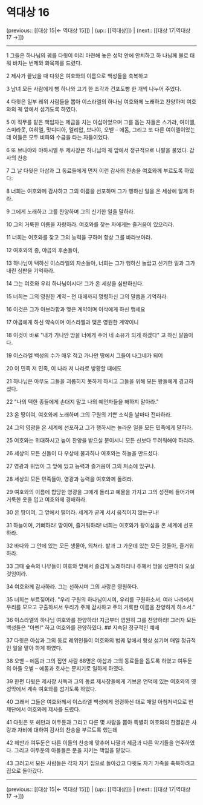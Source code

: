 # 역대상 16

(previous:: [[대상 15|← 역대상 15]]) | (up:: [[역대상]]) | (next:: [[대상 17|역대상 17 →]])

***




1 
그들은 하나님의 궤를 다윗이 미리 마련해 놓은 성막 안에 안치하고 하 나님께 불로 태워 바치는 번제와 화목제를 드렸다. 



2 
제사가 끝났을 때 다윗은 여호와의 이름으로 백성들을 축복하고 



3 
남녀 모든 사람에게 빵 하나와 고기 한 조각과 건포도빵 한 개씩 나누어 주었다. 



4 
다윗은 일부 레위 사람들을 뽑아 이스라엘의 하나님 여호와께 노래하고 찬양하며 여호와의 궤 앞에서 섬기도록 하였다. 



5 
이 직무를 맡은 책임자는 제금을 치는 아삽이었으며 그를 돕는 자들은 스가랴, 여이엘, 스미라못, 여히엘, 맛디디아, 엘리압, 브나야, 오벧 – 에돔, 그리고 또 다른 여이엘이었는데 이들은 모두 비파와 수금을 타는 자들이었다. 



6 
또 브나야와 야하시엘 두 제사장은 하나님의 궤 앞에서 정규적으로 나팔을 불었다. 감사의 찬송 



7 
그 날 다윗은 아삽과 그 동료들에게 먼저 이런 감사의 찬송을 여호와께 부르도록 하였다: 



8 
너희는 여호와께 감사하고 그의 이름을 선포하며 그가 행하신 일을 온 세상에 알게 하라. 



9 
그에게 노래하고 그를 찬양하며 그의 신기한 일을 말하라. 



10 
그의 거룩한 이름을 자랑하라. 여호와를 찾는 자에게는 즐거움이 있으리라. 



11 
너희는 여호와를 찾고 그의 능력을 구하며 항상 그를 바라보아라. 



12 
여호와의 종, 야곱의 후손들아, 



13 
하나님이 택하신 이스라엘의 자손들아, 너희는 그가 행하신 놀랍고 신기한 일과 그가 내린 심판을 기억하라. 



14 
그는 여호와 우리 하나님이시다! 그가 온 세상을 심판하신다. 



15 
너희는 그의 영원한 계약 – 천 대에까지 명령하신 그의 말씀을 기억하라. 



16 
이것은 그가 아브라함과 맺은 계약이며 이삭에게 하신 맹세요 



17 
야곱에게 하신 약속이며 이스라엘과 맺은 영원한 계약이니 



18 
이것이 바로 "내가 가나안 땅을 너에게 주어 네 소유가 되게 하겠다" 고 하신 말씀이다. 



19 
이스라엘 백성의 수가 매우 적고 가나안 땅에서 그들이 나그네가 되어 



20 
이 민족 저 민족, 이 나라 저 나라로 방황할 때에도 



21 
하나님은 아무도 그들을 괴롭히지 못하게 하시고 그들을 위해 모든 왕들에게 경고하셨다. 



22 
"나의 택한 종들에게 손대지 말고 나의 예언자들을 해하지 말아라." 



23 
온 땅이여, 여호와께 노래하며 그의 구원의 기쁜 소식을 날마다 전파하라. 



24 
그의 영광을 온 세계에 선포하고 그가 행하시는 놀라운 일을 모든 민족에게 말하라. 



25 
여호와는 위대하시고 높이 찬양을 받으실 분이시니 모든 신보다 두려워해야 하리라. 



26 
세상의 모든 신들이 다 우상에 불과하나 여호와는 하늘을 만드셨다. 



27 
영광과 위엄이 그 앞에 있고 능력과 즐거움이 그의 처소에 있구나. 



28 
세상의 모든 민족들아, 영광과 능력을 여호와께 돌려라. 



29 
여호와의 이름에 합당한 영광을 그에게 돌리고 예물을 가지고 그의 성전에 들어가며 거룩한 옷을 입고 여호와께 경배하라. 



30 
온 땅이여, 그 앞에서 떨어라. 세계가 굳게 서서 움직이지 않는구나! 



31 
하늘이여, 기뻐하라! 땅이여, 즐거워하라! 너희는 여호와가 왕이심을 온 세계에 선포하라. 



32 
바다와 그 안에 있는 모든 생물아, 외쳐라. 밭과 그 가운데 있는 모든 것들아, 즐거워하라. 



33 
그때 숲속의 나무들이 여호와 앞에서 즐겁게 노래하리니 주께서 땅을 심판하러 오실 것임이라. 



34 
여호와께 감사하라. 그는 선하시며 그의 사랑은 영원하다. 



35 
너희는 부르짖어라. "우리 구원의 하나님이시여, 우리를 구원하소서. 여러 나라에서 우리를 모으고 구출하셔서 우리가 주께 감사하고 주의 거룩한 이름을 찬양하게 하소서." 



36 
이스라엘의 하나님 여호와를 찬양하라! 지금부터 영원히 그를 찬양하라! 그러자 모든 백성들은 "아멘!" 하고 여호와를 찬양하였다. ## 지속된 정규적인 예배 



37 
다윗은 아삽과 그의 동료 레위인들이 여호와의 법궤 앞에서 항상 섬기며 매일 정규적인 일을 맡아 하게 하였다. 



38 
오벧 – 에돔과 그의 집안 사람 68명은 아삽과 그의 동료들을 돕도록 하였고 여두둔의 아들 오벧 – 에돔과 호사는 문지기로 일하게 하였다. 



39 
한편 다윗은 제사장 사독과 그의 동료 제사장들에게 기브온 언덕에 있는 여호와의 옛 성막에서 계속 여호와를 섬기도록 하였다. 



40 
그래서 그들은 여호와께서 이스라엘 백성에게 명령하신 대로 매일 아침저녁으로 번제단에서 여호와께 제사를 드렸다. 



41 
다윗은 또 헤만과 여두둔과 그리고 다른 몇 사람을 뽑아 특별히 여호와의 한결같은 사랑과 자비에 대하여 감사의 찬송을 부르도록 했는데 



42 
헤만과 여두둔은 다른 이들의 찬송에 맞추어 나팔과 제금과 다른 악기들을 연주하였다. 그리고 여두둔의 아들들은 문을 지키는 책임을 맡았다. 



43 
그러고서 모든 사람들은 각자 자기 집으로 돌아갔고 다윗도 자기 가족을 축복하려고 집으로 돌아갔다.

***

(previous:: [[대상 15|← 역대상 15]]) | (up:: [[역대상]]) | (next:: [[대상 17|역대상 17 →]])
